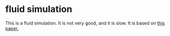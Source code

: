 # fluid simulation

This is a fluid simulation. It is not very good, and it is slow. It is based on [this paper.](https://www.ljll.fr/~frey/papers/levelsets/Clavet%20S.,%20Particle-based%20viscoelastic%20fluid%20simulation.pdf)
